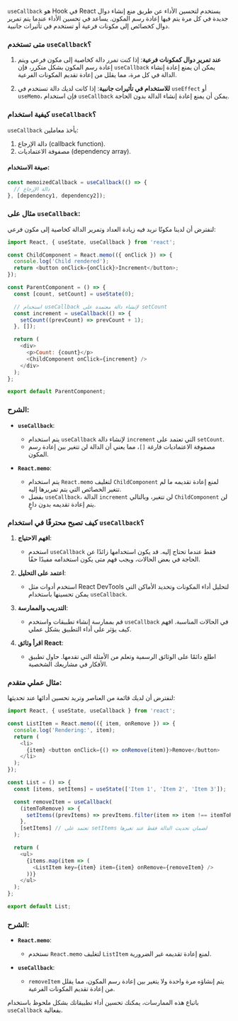 `useCallback` هو Hook في React يستخدم لتحسين الأداء عن طريق منع إنشاء دوال جديدة في كل مرة يتم فيها إعادة رسم المكون. يساعد في تحسين الأداء عندما يتم تمرير دوال كخصائص إلى مكونات فرعية أو تستخدم في تأثيرات جانبية.

### متى تستخدم `useCallback`؟

1. **عند تمرير دوال كمكونات فرعية**: إذا كنت تمرر دالة كخاصية إلى مكون فرعي ويتم إعادة رسم المكون بشكل متكرر، فإن `useCallback` يمكن أن يمنع إعادة إنشاء الدالة في كل مرة، مما يقلل من إعادة تقديم المكونات الفرعية.
  
2. **للاستخدام في تأثيرات جانبية**: إذا كانت لديك دالة تستخدم في `useEffect` أو `useMemo`، فإن استخدام `useCallback` يمكن أن يمنع إعادة إنشاء الدالة بدون الحاجة.

### كيفية استخدام `useCallback`؟

`useCallback` يأخذ معاملين:
1. دالة الإرجاع (callback function).
2. مصفوفة الاعتماديات (dependency array).

#### صيغة الاستخدام:
```javascript
const memoizedCallback = useCallback(() => {
  // دالة الإرجاع
}, [dependency1, dependency2]);
```

### مثال على `useCallback`:

لنفترض أن لدينا مكونًا نريد فيه زيادة العداد وتمرير الدالة كخاصية إلى مكون فرعي:

```javascript
import React, { useState, useCallback } from 'react';

const ChildComponent = React.memo(({ onClick }) => {
  console.log('Child rendered');
  return <button onClick={onClick}>Increment</button>;
});

const ParentComponent = () => {
  const [count, setCount] = useState(0);

  // استخدام useCallback لإنشاء دالة معتمدة على setCount
  const increment = useCallback(() => {
    setCount((prevCount) => prevCount + 1);
  }, []);

  return (
    <div>
      <p>Count: {count}</p>
      <ChildComponent onClick={increment} />
    </div>
  );
};

export default ParentComponent;
```

### الشرح:
- **`useCallback`**:
  - يتم استخدام `useCallback` لإنشاء دالة `increment` التي تعتمد على `setCount`.
  - مصفوفة الاعتماديات فارغة `[]`، مما يعني أن الدالة لن تتغير بين إعادة رسم المكون.

- **`React.memo`**:
  - يتم استخدام `React.memo` لتغليف `ChildComponent` لمنع إعادة تقديمه ما لم تتغير الخصائص التي يتم تمريرها إليه.
  - بفضل `useCallback`، الدالة `increment` لن تتغير، وبالتالي `ChildComponent` لن يتم إعادة تقديمه بدون داعٍ.

### كيف تصبح محترفًا في استخدام `useCallback`؟

1. **افهم الاحتياج**:
   - استخدم `useCallback` فقط عندما تحتاج إليه. قد يكون استخدامها زائدًا عن الحاجة في بعض الحالات، ويجب فهم متى يكون استخدامه مفيدًا حقًا.

2. **اعتمد على التحليل**:
   - استخدم أدوات مثل React DevTools لتحليل أداء المكونات وتحديد الأماكن التي يمكن تحسينها باستخدام `useCallback`.

3. **التدريب والممارسة**:
   - قم بممارسة إنشاء تطبيقات واستخدم `useCallback` في الحالات المناسبة. افهم كيف يؤثر على أداء التطبيق بشكل عملي.

4. **اقرأ وثائق React**:
   - اطلع دائمًا على الوثائق الرسمية وتعلم من الأمثلة التي تقدمها. حاول تطبيق الأفكار في مشاريعك الشخصية.

### مثال عملي متقدم:

لنفترض أن لديك قائمة من العناصر وتريد تحسين أدائها عند تحديثها:

```javascript
import React, { useState, useCallback } from 'react';

const ListItem = React.memo(({ item, onRemove }) => {
  console.log('Rendering:', item);
  return (
    <li>
      {item} <button onClick={() => onRemove(item)}>Remove</button>
    </li>
  );
});

const List = () => {
  const [items, setItems] = useState(['Item 1', 'Item 2', 'Item 3']);

  const removeItem = useCallback(
    (itemToRemove) => {
      setItems((prevItems) => prevItems.filter(item => item !== itemToRemove));
    },
    [setItems] // تعتمد على setItems لضمان تحديث الدالة فقط عند تغيرها
  );

  return (
    <ul>
      {items.map(item => (
        <ListItem key={item} item={item} onRemove={removeItem} />
      ))}
    </ul>
  );
};

export default List;
```

### الشرح:

- **`React.memo`**:
  - نستخدم `React.memo` لتغليف `ListItem` لمنع إعادة تقديمه غير الضرورية.
  
- **`useCallback`**:
  - `removeItem` يتم إنشاؤه مرة واحدة ولا يتغير بين إعادة رسم المكون، مما يقلل من إعادة تقديم المكونات الفرعية.

باتباع هذه الممارسات، يمكنك تحسين أداء تطبيقاتك بشكل ملحوظ باستخدام `useCallback` بفعالية.